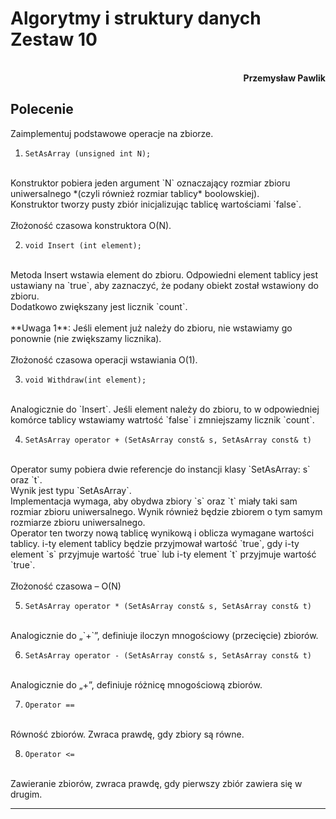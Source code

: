 # **Algorytmy i struktury danych** <br/> **Zestaw 10**
<br>
<div style="text-align: right"><b>Przemysław Pawlik</b></div>

## **Polecenie**
Zaimplementuj podstawowe operacje na zbiorze.

1. `SetAsArray (unsigned int N);` 
<br>
Konstruktor pobiera jeden argument `N` oznaczający rozmiar zbioru uniwersalnego *(czyli również rozmiar tablicy*
boolowskiej). 
<br>
Konstruktor tworzy pusty zbiór inicjalizując tablicę wartościami `false`. 
<br>
<br>
Złożoność czasowa konstruktora O(N). 

2. `void Insert (int element);` 
<br>
Metoda Insert wstawia element do zbioru. Odpowiedni element tablicy jest ustawiany na `true`, aby zaznaczyć, że podany obiekt został wstawiony do zbioru. 
<br>
Dodatkowo zwiększany jest licznik `count`.
<br>
<br>
**Uwaga 1**: Jeśli element już należy do zbioru, nie wstawiamy go ponownie (nie zwiększamy licznika). 
<br>
<br>
Złożoność czasowa operacji wstawiania O(1).

3. `void Withdraw(int element);`
<br> 
Analogicznie do `Insert`. Jeśli element należy do zbioru,
to w odpowiedniej komórce tablicy wstawiamy watrtość `false` i zmniejszamy licznik `count`. 

4. `SetAsArray operator + (SetAsArray const& s, SetAsArray const& t)`
<br>
Operator sumy pobiera dwie referencje do instancji klasy `SetAsArray: s` oraz `t`.
<br>
Wynik jest typu `SetAsArray`. 
<br>
Implementacja wymaga, aby obydwa zbiory `s` oraz `t` miały taki sam rozmiar zbioru uniwersalnego. Wynik również będzie zbiorem o tym samym rozmiarze zbioru uniwersalnego. 
<br>
Operator ten tworzy nową tablicę wynikową i oblicza wymagane wartości tablicy. i-ty element tablicy będzie przyjmował wartość `true`, gdy i-ty element `s` przyjmuje wartość `true` lub i-ty element `t` przyjmuje wartość `true`.
<br>
<br>
Złożoność czasowa – O(N)

5. `SetAsArray operator * (SetAsArray const& s, SetAsArray const& t)`
<br>
Analogicznie do „`+`”, definiuje iloczyn mnogościowy (przecięcie) zbiorów.

6. `SetAsArray operator - (SetAsArray const& s, SetAsArray const& t)`
<br>
Analogicznie do „+”, definiuje różnicę mnogościową zbiorów.

7. `Operator ==` 
<br>
Równość zbiorów. Zwraca prawdę, gdy zbiory są równe.

8. `Operator <=`
<br>
Zawieranie zbiorów, zwraca prawdę, gdy pierwszy zbiór zawiera się w drugim. 

----------
<br>

